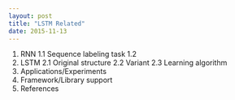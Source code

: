 ```yaml
---
layout: post
title: "LSTM Related"
date: 2015-11-13
---
```

1. RNN
  1.1 Sequence labeling task
  1.2 
2. LSTM
  2.1 Original structure
  2.2 Variant 
  2.3 Learning algorithm
3. Applications/Experiments
4. Framework/Library support
5. References
